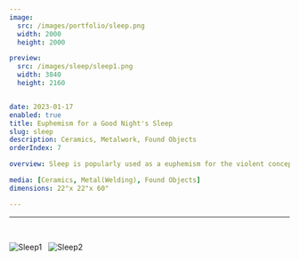 ```yaml
---
image:
  src: /images/portfolio/sleep.png
  width: 2000
  height: 2000

preview:
  src: /images/sleep/sleep1.png
  width: 3840
  height: 2160


date: 2023-01-17
enabled: true
title: Euphemism for a Good Night's Sleep
slug: sleep
description: Ceramics, Metalwork, Found Objects
orderIndex: 7

overview: Sleep is popularly used as a euphemism for the violent concept of death. What then would be the euphemism for sleep, a notion already so peaceful and emotionless, even delightful at times. This piece is about finding the almost imperceptible middle ground between stress and relaxation. The head seems constrained in the box, but there’s no barrier blocking it from interacting with the outside world. The box itself seems to suspend the weight of the head, but how much of it is being carried by the longer ropes that hang from the ceiling? I explore into objects that lack the state of motion but whose state of immobility is only temporary.

media: [Ceramics, Metal(Welding), Found Objects]
dimensions: 22"x 22"x 60"

---
```



---

&nbsp;

![Sleep1](/images/sleep/sleep2.png "sleep1")
&nbsp;
![Sleep2](/images/sleep/sleep3.png "sleep2")




